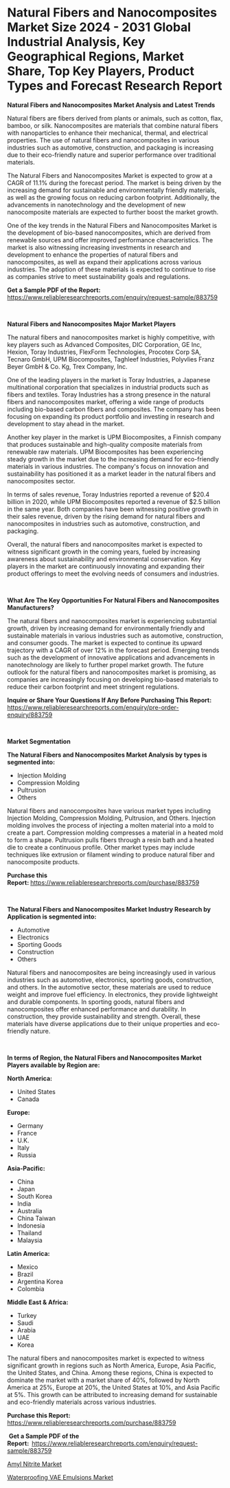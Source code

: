<p><h1>Natural Fibers and Nanocomposites Market Size 2024 - 2031 Global Industrial Analysis, Key Geographical Regions, Market Share, Top Key Players, Product Types and Forecast Research Report</h1></p><p><strong>Natural Fibers and Nanocomposites Market Analysis and Latest Trends</strong></p>
<p><p>Natural fibers are fibers derived from plants or animals, such as cotton, flax, bamboo, or silk. Nanocomposites are materials that combine natural fibers with nanoparticles to enhance their mechanical, thermal, and electrical properties. The use of natural fibers and nanocomposites in various industries such as automotive, construction, and packaging is increasing due to their eco-friendly nature and superior performance over traditional materials.</p><p>The Natural Fibers and Nanocomposites Market is expected to grow at a CAGR of 11.1% during the forecast period. The market is being driven by the increasing demand for sustainable and environmentally friendly materials, as well as the growing focus on reducing carbon footprint. Additionally, the advancements in nanotechnology and the development of new nanocomposite materials are expected to further boost the market growth.</p><p>One of the key trends in the Natural Fibers and Nanocomposites Market is the development of bio-based nanocomposites, which are derived from renewable sources and offer improved performance characteristics. The market is also witnessing increasing investments in research and development to enhance the properties of natural fibers and nanocomposites, as well as expand their applications across various industries. The adoption of these materials is expected to continue to rise as companies strive to meet sustainability goals and regulations.</p></p>
<p><strong>Get a Sample PDF of the Report:&nbsp;</strong> <a href="https://www.reliableresearchreports.com/enquiry/request-sample/883759">https://www.reliableresearchreports.com/enquiry/request-sample/883759</a></p>
<p>&nbsp;</p>
<p><strong>Natural Fibers and Nanocomposites Major Market Players</strong></p>
<p><p>The natural fibers and nanocomposites market is highly competitive, with key players such as Advanced Composites, DIC Corporation, GE Inc, Hexion, Toray Industries, FlexForm Technologies, Procotex Corp SA, Tecnaro GmbH, UPM Biocomposites, Taghleef Industries, Polyvlies Franz Beyer GmbH & Co. Kg, Trex Company, Inc. </p><p>One of the leading players in the market is Toray Industries, a Japanese multinational corporation that specializes in industrial products such as fibers and textiles. Toray Industries has a strong presence in the natural fibers and nanocomposites market, offering a wide range of products including bio-based carbon fibers and composites. The company has been focusing on expanding its product portfolio and investing in research and development to stay ahead in the market.</p><p>Another key player in the market is UPM Biocomposites, a Finnish company that produces sustainable and high-quality composite materials from renewable raw materials. UPM Biocomposites has been experiencing steady growth in the market due to the increasing demand for eco-friendly materials in various industries. The company's focus on innovation and sustainability has positioned it as a market leader in the natural fibers and nanocomposites sector.</p><p>In terms of sales revenue, Toray Industries reported a revenue of $20.4 billion in 2020, while UPM Biocomposites reported a revenue of $2.5 billion in the same year. Both companies have been witnessing positive growth in their sales revenue, driven by the rising demand for natural fibers and nanocomposites in industries such as automotive, construction, and packaging.</p><p>Overall, the natural fibers and nanocomposites market is expected to witness significant growth in the coming years, fueled by increasing awareness about sustainability and environmental conservation. Key players in the market are continuously innovating and expanding their product offerings to meet the evolving needs of consumers and industries.</p></p>
<p>&nbsp;</p>
<p><strong>What Are The Key Opportunities For Natural Fibers and Nanocomposites Manufacturers?</strong></p>
<p><p>The natural fibers and nanocomposites market is experiencing substantial growth, driven by increasing demand for environmentally friendly and sustainable materials in various industries such as automotive, construction, and consumer goods. The market is expected to continue its upward trajectory with a CAGR of over 12% in the forecast period. Emerging trends such as the development of innovative applications and advancements in nanotechnology are likely to further propel market growth. The future outlook for the natural fibers and nanocomposites market is promising, as companies are increasingly focusing on developing bio-based materials to reduce their carbon footprint and meet stringent regulations.</p></p>
<p><strong>Inquire or Share Your Questions If Any Before Purchasing This Report:</strong> <a href="https://www.reliableresearchreports.com/enquiry/pre-order-enquiry/883759">https://www.reliableresearchreports.com/enquiry/pre-order-enquiry/883759</a></p>
<p>&nbsp;</p>
<p><strong>Market Segmentation</strong></p>
<p><strong>The Natural Fibers and Nanocomposites Market Analysis by types is segmented into:</strong></p>
<p><ul><li>Injection Molding</li><li>Compression Molding</li><li>Pultrusion</li><li>Others</li></ul></p>
<p><p>Natural fibers and nanocomposites have various market types including Injection Molding, Compression Molding, Pultrusion, and Others. Injection molding involves the process of injecting a molten material into a mold to create a part. Compression molding compresses a material in a heated mold to form a shape. Pultrusion pulls fibers through a resin bath and a heated die to create a continuous profile. Other market types may include techniques like extrusion or filament winding to produce natural fiber and nanocomposite products.</p></p>
<p><strong>Purchase this Report:&nbsp;</strong><a href="https://www.reliableresearchreports.com/purchase/883759">https://www.reliableresearchreports.com/purchase/883759</a></p>
<p>&nbsp;</p>
<p><strong>The Natural Fibers and Nanocomposites Market Industry Research by Application is segmented into:</strong></p>
<p><ul><li>Automotive</li><li>Electronics</li><li>Sporting Goods</li><li>Construction</li><li>Others</li></ul></p>
<p><p>Natural fibers and nanocomposites are being increasingly used in various industries such as automotive, electronics, sporting goods, construction, and others. In the automotive sector, these materials are used to reduce weight and improve fuel efficiency. In electronics, they provide lightweight and durable components. In sporting goods, natural fibers and nanocomposites offer enhanced performance and durability. In construction, they provide sustainability and strength. Overall, these materials have diverse applications due to their unique properties and eco-friendly nature.</p></p>
<p>&nbsp;</p>
<p><strong>In terms of Region, the Natural Fibers and Nanocomposites Market Players available by Region are:</strong></p>
<p>
    <p> <strong> North America: </strong>
        <ul>
            <li>United States</li>
            <li>Canada</li>
        </ul>
        </p> 
    <p> <strong> Europe: </strong>
        <ul>
            <li>Germany</li>
            <li>France</li>
            <li>U.K.</li>
            <li>Italy</li>
            <li>Russia</li>
        </ul>
        </p> 
    <p> <strong> Asia-Pacific: </strong>
        <ul>
            <li>China</li>
            <li>Japan</li>
            <li>South Korea</li>
            <li>India</li>
            <li>Australia</li>
            <li>China Taiwan</li>
            <li>Indonesia</li>
            <li>Thailand</li>
            <li>Malaysia</li>
        </ul>
        </p> 
    <p> <strong> Latin America: </strong>
        <ul>
            <li>Mexico</li>
            <li>Brazil</li>
            <li>Argentina Korea</li>
            <li>Colombia</li>
        </ul>
        </p> 
    <p> <strong> Middle East & Africa: </strong>
        <ul>
            <li>Turkey</li>
            <li>Saudi</li>
            <li>Arabia</li>
            <li>UAE</li>
            <li>Korea</li>
        </ul>
    </p>
    </p>
<p><p>The natural fibers and nanocomposites market is expected to witness significant growth in regions such as North America, Europe, Asia Pacific, the United States, and China. Among these regions, China is expected to dominate the market with a market share of 40%, followed by North America at 25%, Europe at 20%, the United States at 10%, and Asia Pacific at 5%. This growth can be attributed to increasing demand for sustainable and eco-friendly materials across various industries.</p></p>
<p><strong>Purchase this Report: </strong><a href="https://www.reliableresearchreports.com/purchase/883759">https://www.reliableresearchreports.com/purchase/883759</a></p>
<p>&nbsp;<strong>Get a Sample PDF of the Report:&nbsp;&nbsp;</strong><a href="https://www.reliableresearchreports.com/enquiry/request-sample/883759">https://www.reliableresearchreports.com/enquiry/request-sample/883759</a></p>
<p><strong></strong></p>
<p><p><a href="https://github.com/Sherrillcrooksxa8i18ucf2m/Market-Research-Report-List-1/blob/main/amyl-nitrite-market.md">Amyl Nitrite Market</a></p><p><a href="https://summer-dogwood-3e9.notion.site/Waterproofing-VAE-Emulsions-Market-Research-Report-Unlocks-Analysis-on-the-Market-Financial-Status--8bd351c61ed149c3b52ca5e2586d86e2">Waterproofing VAE Emulsions Market</a></p></p>